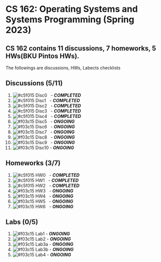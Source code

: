 # CS 162: Operating Systems and Systems Programming (Spring 2023)

## CS 162 contains 11 discussions, 7 homeworks, 5 HWs(BKU Pintos HWs). 

The followings are discussions, HWs, Labects checklists

## Discussions (5/11)
1. ![#c5f015](https://placehold.co/15x15/c5f015/c5f015.png) Disc0 &nbsp; - ***COMPLETED***
1. ![#c5f015](https://placehold.co/15x15/c5f015/c5f015.png) Disc1 &nbsp;  - ***COMPLETED***  
1. ![#c5f015](https://placehold.co/15x15/c5f015/c5f015.png) Disc2 &nbsp;  - ***COMPLETED***
1. ![#c5f015](https://placehold.co/15x15/c5f015/c5f015.png) Disc3 &nbsp;  - ***COMPLETED***
1. ![#c5f015](https://placehold.co/15x15/c5f015/c5f015.png) Disc4 &nbsp;  - ***COMPLETED***  
1. ![#f03c15](https://placehold.co/15x15/f03c15/f03c15.png) Disc5 &nbsp;  - ***ONGOING***
1. ![#f03c15](https://placehold.co/15x15/f03c15/f03c15.png) Disc6 &nbsp;  - ***ONGOING***
1. ![#f03c15](https://placehold.co/15x15/f03c15/f03c15.png) Disc7 &nbsp;  - ***ONGOING***
1. ![#f03c15](https://placehold.co/15x15/f03c15/f03c15.png) Disc8 &nbsp; - ***ONGOING***
1. ![#f03c15](https://placehold.co/15x15/f03c15/f03c15.png) Disc9 &nbsp; - ***ONGOING***
1. ![#f03c15](https://placehold.co/15x15/f03c15/f03c15.png) Disc10 - ***ONGOING***


## Homeworks (3/7)
1. ![#c5f015](https://placehold.co/15x15/c5f015/c5f015.png) HW0 &nbsp;  - ***COMPLETED***  
1. ![#c5f015](https://placehold.co/15x15/c5f015/c5f015.png) HW1 &nbsp;  - ***COMPLETED***  
1. ![#c5f015](https://placehold.co/15x15/c5f015/c5f015.png) HW2 &nbsp;  - ***COMPLETED***
1. ![#f03c15](https://placehold.co/15x15/f03c15/f03c15.png) HW3 &nbsp;  - ***ONGOING***
1. ![#f03c15](https://placehold.co/15x15/f03c15/f03c15.png) HW4 &nbsp;  - ***ONGOING*** 
1. ![#f03c15](https://placehold.co/15x15/f03c15/f03c15.png) HW5 &nbsp;  - ***ONGOING***
1. ![#f03c15](https://placehold.co/15x15/f03c15/f03c15.png) HW6 &nbsp;  - ***ONGOING***

## Labs (0/5)
1. ![#f03c15](https://placehold.co/15x15/f03c15/f03c15.png) Lab1 - ***ONGOING*** 
1. ![#f03c15](https://placehold.co/15x15/f03c15/f03c15.png) Lab2 - ***ONGOING*** 
1. ![#f03c15](https://placehold.co/15x15/f03c15/f03c15.png) Lab3a - ***ONGOING***
1. ![#f03c15](https://placehold.co/15x15/f03c15/f03c15.png) Lab3b - ***ONGOING***
1. ![#f03c15](https://placehold.co/15x15/f03c15/f03c15.png) Lab4 - ***ONGOING***